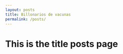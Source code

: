 ```yaml
---
layout: posts
title: Billonarios de vacunas
permalink: /posts/
---
```


# This is the title posts page
